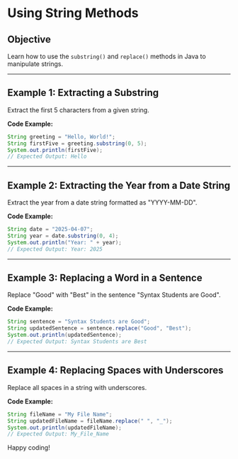 # Using String Methods

## Objective
Learn how to use the `substring()` and `replace()` methods in Java to manipulate strings.

---

## Example 1: Extracting a Substring
Extract the first 5 characters from a given string.

**Code Example:**
```java
String greeting = "Hello, World!";
String firstFive = greeting.substring(0, 5);
System.out.println(firstFive);
// Expected Output: Hello
```

---

## Example 2: Extracting the Year from a Date String
Extract the year from a date string formatted as "YYYY-MM-DD".

**Code Example:**
```java
String date = "2025-04-07";
String year = date.substring(0, 4);
System.out.println("Year: " + year);
// Expected Output: Year: 2025
```

---

## Example 3: Replacing a Word in a Sentence
Replace "Good" with "Best" in the sentence "Syntax Students are Good".

**Code Example:**
```java
String sentence = "Syntax Students are Good";
String updatedSentence = sentence.replace("Good", "Best");
System.out.println(updatedSentence);
// Expected Output: Syntax Students are Best
```

---

## Example 4: Replacing Spaces with Underscores
Replace all spaces in a string with underscores.

**Code Example:**
```java
String fileName = "My File Name";
String updatedFileName = fileName.replace(" ", "_");
System.out.println(updatedFileName);
// Expected Output: My_File_Name
```

Happy coding!